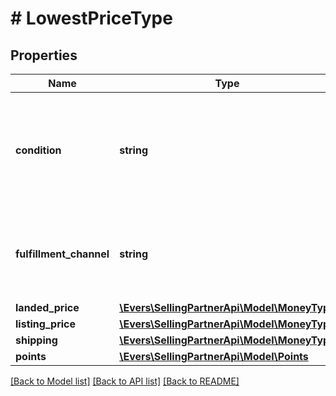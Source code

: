 # # LowestPriceType

## Properties

Name | Type | Description | Notes
------------ | ------------- | ------------- | -------------
**condition** | **string** | Indicates the condition of the item. For example: New, Used, Collectible, Refurbished, or Club. |
**fulfillment_channel** | **string** | Indicates whether the item is fulfilled by Amazon or by the seller. |
**landed_price** | [**\Evers\SellingPartnerApi\Model\MoneyType**](MoneyType.md) |  |
**listing_price** | [**\Evers\SellingPartnerApi\Model\MoneyType**](MoneyType.md) |  |
**shipping** | [**\Evers\SellingPartnerApi\Model\MoneyType**](MoneyType.md) |  |
**points** | [**\Evers\SellingPartnerApi\Model\Points**](Points.md) |  | [optional]

[[Back to Model list]](../../README.md#models) [[Back to API list]](../../README.md#endpoints) [[Back to README]](../../README.md)
